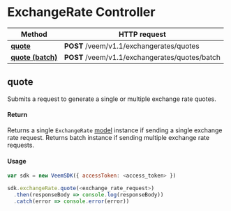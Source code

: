# ExchangeRate Controller

Method | HTTP request
------------- | -------------
[**quote**](ExchangeRate.md#quote) | **POST** /veem/v1.1/exchangerates/quotes
[**quote (batch)**](ExchangeRate.md#quote) | **POST** /veem/v1.1/exchangerates/quotes/batch

## quote

Submits a request to generate a single or multiple exchange rate quotes.

#### Return

Returns a single `ExchangeRate` [model](../lib/models/ExchangeRateResponse.js) instance if sending a single exchange rate request.
Returns batch instance if sending multiple exchange rate requests.

#### Usage

```javascript
var sdk = new VeemSDK({ accessToken: <access_token> })

sdk.exchangeRate.quote(<exchange_rate_request>)
  .then(responseBody => console.log(responseBody))
  .catch(error => console.error(error))
```
